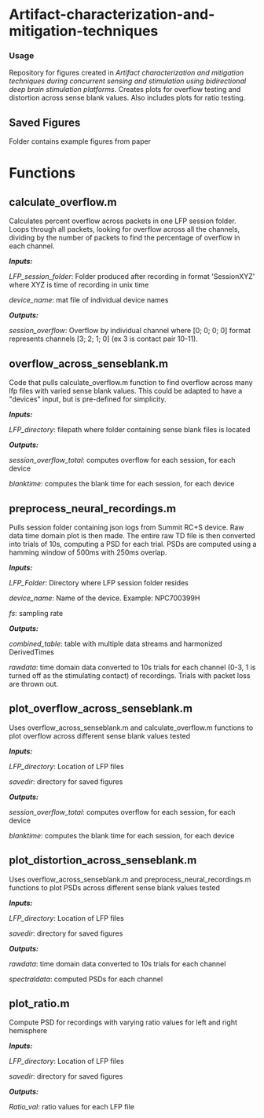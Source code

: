 # Artifact-characterization-and-mitigation-techniques
### Usage
Repository for figures created in _Artifact characterization and mitigation techniques during concurrent sensing and stimulation using
bidirectional deep brain stimulation platforms_. Creates plots for overflow testing and distortion across sense blank values. Also includes
plots for ratio testing. 

## Saved Figures
Folder contains example figures from paper

# Functions
## **calculate_overflow.m**
Calculates percent overflow across packets in one LFP session folder. Loops through all packets, looking for overflow across all the channels,
dividing by the number of packets to find the percentage of overflow in each channel.

**_Inputs:_**

_LFP_session_folder_: Folder produced after recording in format 'SessionXYZ' where XYZ is time of recording in unix time

_device_name_: mat file of individual device names

**_Outputs:_**

_session_overflow_: Overflow by individual channel where [0; 0; 0; 0] format represents channels [3; 2; 1; 0] (ex 3 is contact pair 10-11).

## **overflow_across_senseblank.m**
Code that pulls calculate_overflow.m function to find overflow across many lfp files with varied sense blank values. This could be adapted to have a
"devices" input, but is pre-defined for simplicity. 

**_Inputs:_**

_LFP_directory_: filepath where folder containing sense blank files is located

**_Outputs:_**

_session_overflow_total_: computes overflow for each session, for each device

_blanktime_: computes the blank time for each session, for each device

## **preprocess_neural_recordings.m**
Pulls session folder containing json logs from Summit RC+S device. Raw data time domain plot is then made. The entire raw TD file is then converted
into trials of 10s, computing a PSD for each trial. PSDs are computed using a hamming window of 500ms with 250ms overlap.

**_Inputs:_**

_LFP_Folder_: Directory where LFP session folder resides

_device_name_: Name of the device. Example: NPC700399H

_fs_: sampling rate

**_Outputs:_**

_combined_table_: table with multiple data streams and harmonized DerivedTimes

_rawdata_: time domain data converted to 10s trials for each channel (0-3, 1 is turned off as the stimulating contact) of recordings. Trials
with packet loss are thrown out. 

## **plot_overflow_across_senseblank.m**
Uses overflow_across_senseblank.m and calculate_overflow.m functions to plot overflow across different sense blank values tested 

**_Inputs:_**

_LFP_directory_: Location of LFP files 

_savedir_: directory for saved figures

**_Outputs:_**

_session_overflow_total_: computes overflow for each session, for each device

_blanktime_: computes the blank time for each session, for each device

## **plot_distortion_across_senseblank.m**
Uses overflow_across_senseblank.m and preprocess_neural_recordings.m functions to plot PSDs across different sense blank values tested 

**_Inputs:_**

_LFP_directory_: Location of LFP files 

_savedir_: directory for saved figures

**_Outputs:_**

_rawdata_: time domain data converted to 10s trials for each channel 

_spectraldata_: computed PSDs for each channel

## **plot_ratio.m**
Compute PSD for recordings with varying ratio values for left and right hemisphere

**_Inputs:_**

_LFP_directory_: Location of LFP files 

_savedir_: directory for saved figures

**_Outputs:_**

_Ratio_val_: ratio values for each LFP file
